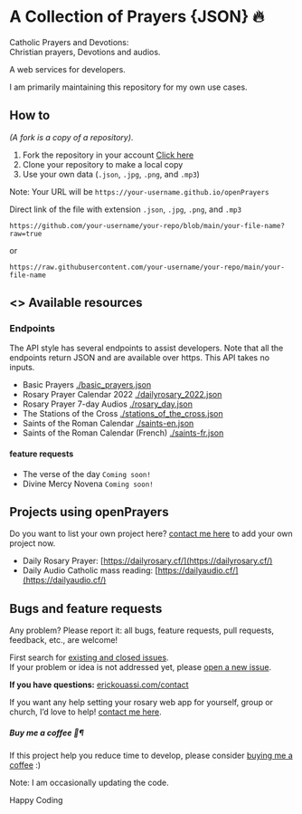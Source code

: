 # A Collection of Prayers {JSON} 🔥 
Catholic Prayers and Devotions:<br />
Christian prayers, Devotions and audios.

A web services for developers.

I am primarily maintaining this repository for my own use cases. 

## How to
 *(A fork is a copy of a repository)*.
1. Fork the repository in your account [Click here](https://github.com/erickouassi/openPrayers/fork)
2. Clone your repository to make a local copy
3. Use your own data (`.json`, `.jpg`, `.png`, and `.mp3`)
   
Note:  Your URL will be `https://your-username.github.io/openPrayers`

Direct link of the file with extension `.json`, `.jpg`, `.png`, and `.mp3`

`https://github.com/your-username/your-repo/blob/main/your-file-name?raw=true`

or 

`https://raw.githubusercontent.com/your-username/your-repo/main/your-file-name`

## <> Available resources
### Endpoints
The API style has several endpoints to assist developers. Note that all the endpoints return JSON and are available over https. This API takes no inputs.<br />


- Basic Prayers [./basic_prayers.json](https://raw.githubusercontent.com/erickouassi/openPrayers/main/basic_prayers.json)
- Rosary Prayer Calendar 2022 [./dailyrosary_2022.json](https://raw.githubusercontent.com/erickouassi/openPrayers/main/rosary/dailyrosary_2022.json)
- Rosary Prayer 7-day Audios [./rosary_day.json](https://raw.githubusercontent.com/erickouassi/openPrayers/main/rosary/rosary_day.json)
- The Stations of the Cross [./stations_of_the_cross.json](https://raw.githubusercontent.com/erickouassi/openPrayers/main/stations_of_the_cross.json)
- Saints of the Roman Calendar [./saints-en.json](https://raw.githubusercontent.com/erickouassi/openPrayers/main/saints-en.json)
- Saints of the Roman Calendar (French) [./saints-fr.json](https://raw.githubusercontent.com/erickouassi/openPrayers/main/saints-fr.json)


#### feature requests
- The verse of the day `Coming soon!`
- Divine Mercy Novena `Coming soon!`

## Projects using openPrayers
Do you want to list your own project here? 
[contact me here](https://erickouassi.com/contact.html) to add your own project now.

- Daily Rosary Prayer: [https://dailyrosary.cf/](https://dailyrosary.cf/)
- Daily Audio Catholic mass reading: [https://dailyaudio.cf/](https://dailyaudio.cf/)


## Bugs and feature requests
Any problem? Please report it: all bugs, feature requests, pull requests, feedback, etc., are welcome!

First search for [existing and closed issues](https://github.com/erickouassi/openPrayers/issues?utf8=%E2%9C%93&q=is%3Aissue). <br />
If your problem or idea is not addressed yet, please [open a new issue](https://github.com/erickouassi/openPrayers/issues/new/choose).

**If you have questions:**  [erickouassi.com/contact](https://erickouassi.com/contact.html)


If you want any help setting your rosary web app for yourself, group or church, I’d love to help! [contact me here](https://erickouassi.com/contact.html).


##### Buy me a coffee 🥤¶
If this project help you reduce time to develop, please consider [buying me a coffee](https://github.com/sponsors/erickouassi) :)


Note: I am occasionally updating the code.

Happy Coding